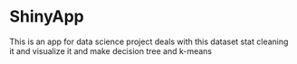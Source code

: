 # ShinyApp
This is an app for data science project deals with this dataset stat cleaning it and visualize it and make decision tree and k-means
